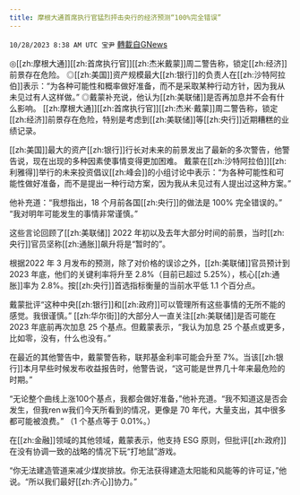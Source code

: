 ```yaml
---
title: 摩根大通首席执行官猛烈抨击央行的经济预测“100%完全错误”
---
```

`10/28/2023 8:38 AM UTC 宝尹` [轉載自GNews](https://gnews.org/articles/1891604)

◎[[zh:摩根大通]][[zh:首席执行官]][[zh:杰米戴蒙]]周二警告称，锁定[[zh:经济]]前景存在危险。
◎[[zh:美国]]资产规模最大[[zh:银行]]的负责人在[[zh:沙特阿拉伯]]表示：“为各种可能性和概率做好准备，而不是采取某种行动方针，因为我从未见过有人这样做。”
◎戴蒙补充说，他认为[[zh:美联储]]是否再加息并不会有什么影响。
[[zh:摩根大通]][[zh:首席执行官]][[zh:杰米·戴蒙]]周二警告称，锁定[[zh:经济]]前景存在危险，特别是考虑到[[zh:美联储]]等[[zh:央行]]近期糟糕的业绩记录。

[[zh:美国]]最大的资产[[zh:银行]]行长对未来的前景发出了最新的多次警告，他警告说，现在出现的多种因素使事情变得更加困难。
戴蒙在[[zh:沙特阿拉伯]][[zh:利雅得]]举行的未来投资倡议[[zh:峰会]]的小组讨论中表示：“为各种可能性和可能性做好准备，而不是提出一种行动方案，因为我从未见过有人提出过这种方案。”

他补充道：“我想指出，18 个月前各国[[zh:央行]]的做法是 100% 完全错误的。” “我对明年可能发生的事情非常谨慎。”

这些言论回顾了[[zh:美联储]] 2022 年初以及去年大部分时间的前景，当时[[zh:央行]]官员坚称[[zh:通胀]]飙升将是“暂时的”。

根据2022 年 3 月发布的预测，除了对价格的误诊之外，[[zh:美联储]]官员预计到 2023 年底，他们的关键利率将升至 2.8%（目前已超过 5.25%），核心[[zh:通胀]]率为 2.8%。按[[zh:央行]]首选指标衡量的当前水平低 1.1 个百分点。

戴蒙批评“这种中央[[zh:银行]]和[[zh:政府]]可以管理所有这些事情的无所不能的感觉。我很谨慎。”
[[zh:华尔街]]的大部分人一直关注[[zh:美联储]]是否可能在 2023 年底前再次加息 25 个基点。但戴蒙表示，“我认为加息 25 个基点或更多，比如零，没有，什么也没有。”

在最近的其他警告中，戴蒙警告称，联邦基金利率可能会升至 7%。当该[[zh:银行]]本月早些时候发布收益报告时，他警告说，“这可能是世界几十年来最危险的时期。”

“无论整个曲线上涨100个基点，我都会做好准备，”他补充道。“我不知道这是否会发生，但我ren w我们今天所看到的情况，更像是 70 年代，大量支出，其中很多都可能被浪费。” （1 个基点等于 0.01%。）

在[[zh:金融]]领域的其他领域，戴蒙表示，他支持 ESG 原则，但批评[[zh:政府]]在没有协调一致的战略的情况下玩“打地鼠”游戏。

“你无法建造管道来减少煤炭排放。你无法获得建造太阳能和风能等的许可证，”他说。“所以我们最好[[zh:齐心]]协力。”
